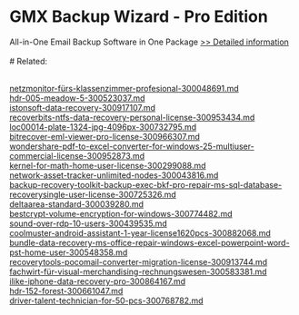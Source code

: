 # GMX Backup Wizard - Pro Edition
All-in-One Email Backup Software in One Package
[>> Detailed information](https://secure.shareit.com/shareit/product.html?productid=300982524&affiliateid=200057808)<br/><br/># Related:

<br />[netzmonitor-fürs-klassenzimmer-profesional-300048691.md](https://github.com/downloadplanet/downloadplanet/blob/main/netzmonitor-fürs-klassenzimmer-profesional-300048691.md)<br />[hdr-005-meadow-5-300523037.md](https://github.com/downloadplanet/downloadplanet/blob/main/hdr-005-meadow-5-300523037.md)<br />[istonsoft-data-recovery-300917107.md](https://github.com/downloadplanet/downloadplanet/blob/main/istonsoft-data-recovery-300917107.md)<br />[recoverbits-ntfs-data-recovery-personal-license-300953434.md](https://github.com/downloadplanet/downloadplanet/blob/main/recoverbits-ntfs-data-recovery-personal-license-300953434.md)<br />[loc00014-plate-1324-jpg-4096px-300732795.md](https://github.com/downloadplanet/downloadplanet/blob/main/loc00014-plate-1324-jpg-4096px-300732795.md)<br />[bitrecover-eml-viewer-pro-license-300966307.md](https://github.com/downloadplanet/downloadplanet/blob/main/bitrecover-eml-viewer-pro-license-300966307.md)<br />[wondershare-pdf-to-excel-converter-for-windows-25-multiuser-commercial-license-300952873.md](https://github.com/downloadplanet/downloadplanet/blob/main/wondershare-pdf-to-excel-converter-for-windows-25-multiuser-commercial-license-300952873.md)<br />[kernel-for-math-home-user-license-300299088.md](https://github.com/downloadplanet/downloadplanet/blob/main/kernel-for-math-home-user-license-300299088.md)<br />[network-asset-tracker-unlimited-nodes-300043816.md](https://github.com/downloadplanet/downloadplanet/blob/main/network-asset-tracker-unlimited-nodes-300043816.md)<br />[backup-recovery-toolkit-backup-exec-bkf-pro-repair-ms-sql-database-recoverysingle-user-license-300725326.md](https://github.com/downloadplanet/downloadplanet/blob/main/backup-recovery-toolkit-backup-exec-bkf-pro-repair-ms-sql-database-recoverysingle-user-license-300725326.md)<br />[deltaarea-standard-300039280.md](https://github.com/downloadplanet/downloadplanet/blob/main/deltaarea-standard-300039280.md)<br />[bestcrypt-volume-encryption-for-windows-300774482.md](https://github.com/downloadplanet/downloadplanet/blob/main/bestcrypt-volume-encryption-for-windows-300774482.md)<br />[sound-over-rdp-10-users-300439535.md](https://github.com/downloadplanet/downloadplanet/blob/main/sound-over-rdp-10-users-300439535.md)<br />[coolmuster-android-assistant-1-year-license1620pcs-300882068.md](https://github.com/downloadplanet/downloadplanet/blob/main/coolmuster-android-assistant-1-year-license1620pcs-300882068.md)<br />[bundle-data-recovery-ms-office-repair-windows-excel-powerpoint-word-pst-home-user-300548358.md](https://github.com/downloadplanet/downloadplanet/blob/main/bundle-data-recovery-ms-office-repair-windows-excel-powerpoint-word-pst-home-user-300548358.md)<br />[recoverytools-pocomail-converter-migration-license-300913744.md](https://github.com/downloadplanet/downloadplanet/blob/main/recoverytools-pocomail-converter-migration-license-300913744.md)<br />[fachwirt-für-visual-merchandising-rechnungswesen-300583381.md](https://github.com/downloadplanet/downloadplanet/blob/main/fachwirt-für-visual-merchandising-rechnungswesen-300583381.md)<br />[ilike-iphone-data-recovery-pro-300864167.md](https://github.com/downloadplanet/downloadplanet/blob/main/ilike-iphone-data-recovery-pro-300864167.md)<br />[hdr-152-forest-300661047.md](https://github.com/downloadplanet/downloadplanet/blob/main/hdr-152-forest-300661047.md)<br />[driver-talent-technician-for-50-pcs-300768782.md](https://github.com/downloadplanet/downloadplanet/blob/main/driver-talent-technician-for-50-pcs-300768782.md)